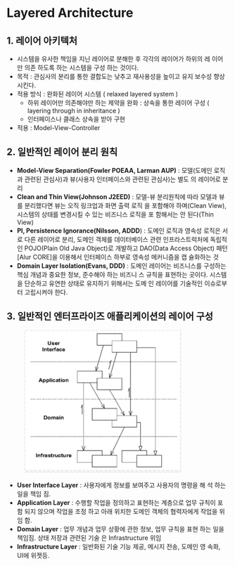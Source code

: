 # Layered Architecture

## 1. 레이어 아키텍처

* 시스템을 유사한 책임을 지닌 레이어로 분해한 후 각각의 레이어가 하위의 레 이어만 의존 하도록 하는 시스템을 구성 하는 것이다.
* 목적 : 관심사의 분리를 통한 결합도는 낮추고 재사용성을 높이고 유지 보수성 향상시킨다.
* 적용 방식 : 완화된 레이어 시스템 ( relaxed layered system )
  * 하위 레이어만 의존해야만 하는 제약을 완화 : 상속을 통한 레이어 구성 ( layering through in inheritance )
  * 인터페이스나 클래스 상속을 받아 구현
* 적용 : Model-View-Controller

## 2. 일반적인 레이어 분리 원칙

* **Model-View Separation(Fowler POEAA, Larman AUP)** : 모델(도메인 로직과 관련된 관심사)과 뷰(사용자 인터페이스와 관련된 관심사)는 별도 의 레이어로 분리
* **Clean and Thin View(Johnson J2EED)** : 모델-뷰 분리원칙에 따라 모델과 뷰를 분리했다면 뷰는 오직 링크업과 화면 출력 로직 을 포함해야 하며(Clean View), 시스템의 상태를 변경시킬 수 있는 비즈니스 로직을 포 함해서는 안 된다(Thin View)
* **PI, Persistence Ignorance(Nilsson, ADDD**) : 도메인 로직과 영속성 로직은 서로 다른 레이어로 분리, 도메인 객체를 데이터베이스 관련 인프라스트럭처에 독립적인 POJO(Plain Old Java Object)로 개발하고 DAO(Data Access Object) 패턴\[Alur CORE]을 이용해서 인터페이스 하부로 영속성 메커니즘을 캡 슐화하는 것
* **Domain Layer Isolation(Evans, DDD)** : 도메인 레이어는 비즈니스를 구성하는 핵심 개념과 중요한 정보, 준수해야 하는 비즈니 스 규칙을 표현하는 곳이다. 시스템을 단순하고 유연한 상태로 유지하기 위해서는 도메 인 레이어를 기술적인 이슈로부터 고립시켜야 한다.

## 3. 일반적인 엔터프라이즈 애플리케이션의 레이어 구성&#x20;

<figure><img src="../.gitbook/assets/image (12).png" alt=""><figcaption></figcaption></figure>

* **User Interface Layer** : 사용자에게 정보를 보여주고 사용자의 명령을 해 석 하는 일을 책임 짐.
* **Application Layer** : 수행할 작업을 정의하고 표현하는 계층으로 업무 규칙이 포함 되지 않으며 작업을 조정 하고 아래 위치한 도메인 객체의 협력자에게 작업을 위 임 함.
* **Domain Layer** : 업무 개념과 업무 상황에 관한 정보, 업무 규칙을 표현 하는 일을 책임짐. 상태 저장과 관련된 기술 은 Infrastructure 위임
* **Infrastructure Layer** : 일반화된 기술 기능 제공, 메시지 전송, 도메인 영 속화, UI에 위젯등.


